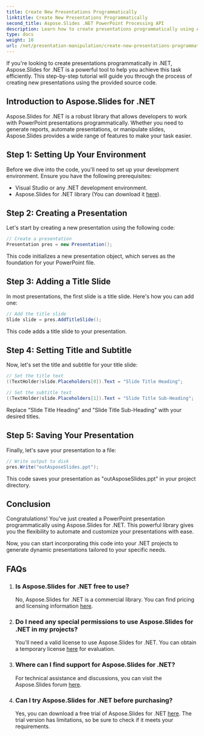 ```yaml
---
title: Create New Presentations Programmatically
linktitle: Create New Presentations Programmatically
second_title: Aspose.Slides .NET PowerPoint Processing API
description: Learn how to create presentations programmatically using Aspose.Slides for .NET. Step-by-step guide with source code for efficient automation.
type: docs
weight: 10
url: /net/presentation-manipulation/create-new-presentations-programmatically/
---
```


If you're looking to create presentations programmatically in .NET, Aspose.Slides for .NET is a powerful tool to help you achieve this task efficiently. This step-by-step tutorial will guide you through the process of creating new presentations using the provided source code.

## Introduction to Aspose.Slides for .NET

Aspose.Slides for .NET is a robust library that allows developers to work with PowerPoint presentations programmatically. Whether you need to generate reports, automate presentations, or manipulate slides, Aspose.Slides provides a wide range of features to make your task easier.

## Step 1: Setting Up Your Environment

Before we dive into the code, you'll need to set up your development environment. Ensure you have the following prerequisites:

- Visual Studio or any .NET development environment.
- Aspose.Slides for .NET library (You can download it [here](https://releases.aspose.com/slides/net/)).

## Step 2: Creating a Presentation

Let's start by creating a new presentation using the following code:

```csharp
// Create a presentation
Presentation pres = new Presentation();
```

This code initializes a new presentation object, which serves as the foundation for your PowerPoint file.

## Step 3: Adding a Title Slide

In most presentations, the first slide is a title slide. Here's how you can add one:

```csharp
// Add the title slide
Slide slide = pres.AddTitleSlide();
```

This code adds a title slide to your presentation.

## Step 4: Setting Title and Subtitle

Now, let's set the title and subtitle for your title slide:

```csharp
// Set the title text
((TextHolder)slide.Placeholders[0]).Text = "Slide Title Heading";

// Set the subtitle text
((TextHolder)slide.Placeholders[1]).Text = "Slide Title Sub-Heading";
```

Replace "Slide Title Heading" and "Slide Title Sub-Heading" with your desired titles.

## Step 5: Saving Your Presentation

Finally, let's save your presentation to a file:

```csharp
// Write output to disk
pres.Write("outAsposeSlides.ppt");
```

This code saves your presentation as "outAsposeSlides.ppt" in your project directory.

## Conclusion

Congratulations! You've just created a PowerPoint presentation programmatically using Aspose.Slides for .NET. This powerful library gives you the flexibility to automate and customize your presentations with ease.

Now, you can start incorporating this code into your .NET projects to generate dynamic presentations tailored to your specific needs.

## FAQs

1. ### Is Aspose.Slides for .NET free to use?
   No, Aspose.Slides for .NET is a commercial library. You can find pricing and licensing information [here](https://purchase.aspose.com/buy).

2. ### Do I need any special permissions to use Aspose.Slides for .NET in my projects?
   You'll need a valid license to use Aspose.Slides for .NET. You can obtain a temporary license [here](https://purchase.aspose.com/temporary-license/) for evaluation.

3. ### Where can I find support for Aspose.Slides for .NET?
   For technical assistance and discussions, you can visit the Aspose.Slides forum [here](https://forum.aspose.com/).

4. ### Can I try Aspose.Slides for .NET before purchasing?
   Yes, you can download a free trial of Aspose.Slides for .NET [here](https://releases.aspose.com/). The trial version has limitations, so be sure to check if it meets your requirements.
